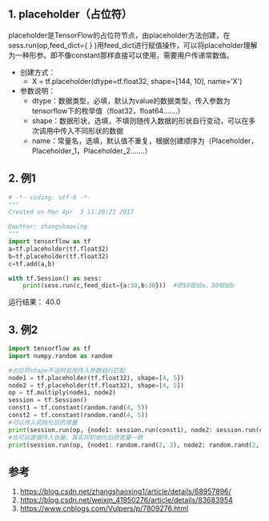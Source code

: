 
## 1. placeholder（占位符）

placeholder是TensorFlow的占位符节点，由placeholder方法创建，在sess.run(op,feed_dict={  }  )用feed_dict进行赋值操作，可以将placeholder理解为一种形参。即不像constant那样直接可以使用，需要用户传递常数值。

* 创建方式：
  * X = tf.placeholder(dtype=tf.float32, shape=[144, 10], name='X')
* 参数说明：
  * dtype：数据类型，必填，默认为value的数据类型，传入参数为tensorflow下的枚举值（float32，float64.......）
  * shape：数据形状，选填，不填则随传入数据的形状自行变动，可以在多次调用中传入不同形状的数据
  * name：常量名，选填，默认值不重复，根据创建顺序为（Placeholder，Placeholder_1，Placeholder_2.......）

## 2. 例1

```py
# -*- coding: utf-8 -*-
"""
Created on Mon Apr  3 11:20:22 2017

@author: zhangshaoxing
"""
import tensorflow as tf
a=tf.placeholder(tf.float32)
b=tf.placeholder(tf.float32)
c=tf.add(a,b)

with tf.Session() as sess:
    print(sess.run(c,feed_dict={a:10,b:30}))  #把10赋给a，30赋给b
```
运行结果：
40.0

## 3. 例2

```py
import tensorflow as tf
import numpy.random as random

#占位符shape不设时会按传入参数自行匹配
node1 = tf.placeholder(tf.float32), shape=[4, 5])
node2 = tf.placeholder(tf.float32), shape=[4, 5])
op = tf.multiply(node1, node2)
session = tf.Session()
const1 = tf.constant(random.rand(4, 5))
const2 = tf.constant(random.rand(4, 5))
#可以传入初始化后的常量
print(session.run(op, {node1: session.run(const1), node2: session.run(const2)}))
#也可以直接传入张量，其实同初始化后的常量一致
print(session.run(op, {node1: random.rand(2, 3), node2: random.rand(2, 3)}))
```

## 参考

1. https://blog.csdn.net/zhangshaoxing1/article/details/68957896/
2. https://blog.csdn.net/weixin_41950276/article/details/83683954
3. https://www.cnblogs.com/Vulpers/p/7809276.html
